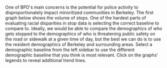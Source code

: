 One of BPD's main concerns is the potential for police activity to disproportionately impact minoritized communities in Berkeley. The first graph below shows the volume of stops. One of the hardest parts of evaluating racial disparities in stop data is selecting the correct baseline to compare to. Ideally, we would be able to compare the demographics of who gets stopped to the demographics of who is threatening public safety on the road or sidewalk at a given time of day, but the best we can do is to use the resident demographics of Berkeley and surrounding areas. Select a demographic baseline from the left sidebar to use the different demographic baseline that you think is most relevant. Click on the graphs' legends to reveal additional trend lines.